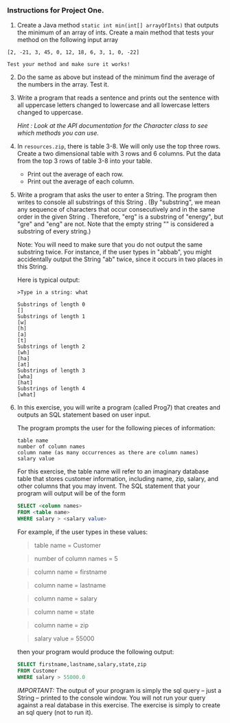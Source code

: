 ### Instructions for Project One.

1. Create a Java method `static int min(int[] arrayOfInts)` that outputs
the minimum of an array of ints. Create a main method that tests
your method on the following input array

```
[2, -21, 3, 45, 0, 12, 18, 6, 3, 1, 0, -22]
```

    Test your method and make sure it works!

2. Do the same as above but instead of the minimum find the average of
the numbers in the array.  Test it.
3. Write a program that reads a sentence and prints out the sentence with
all uppercase letters changed to lowercase and all lowercase letters changed to uppercase.

    _Hint :  Look at the API documentation for the  Character  class to see which methods you can use._

4. In `resources.zip`, there is table 3-8.  We will only use the top three rows.
   Create a two dimensional table with  3  rows and  6  columns.
   Put the data from the top 3 rows of table 3-8 into your table.

    * Print out the average of each row.
    * Print out the average of each column.

5. Write a program that asks the user to enter a String. The program then writes to console
all substrings of this String . (By "substring", we mean any sequence of characters that
occur consecutively and in the same order in the given String . Therefore, "erg" is a
substring of "energy", but "gre" and "eng" are not. Note that the empty string "" is
considered a substring of every string.)

    Note: You will need to make sure that you do not output the same substring twice. For
instance, if the user types in "abbab", you might accidentally output the String "ab" twice,
since it occurs in two places in this String.

    Here is typical output:

    ```
    >Type in a string: what

    Substrings of length 0
    []
    Substrings of length 1
    [w]
    [h]
    [a]
    [t]
    Substrings of length 2
    [wh]
    [ha]
    [at]
    Substrings of length 3
    [wha]
    [hat]
    Substrings of length 4
    [what]
    ```

7. In this exercise, you will write a program (called Prog7) that creates
and outputs an SQL statement based on user input.

    The program prompts the user for the following pieces of information:

    ```
    table name
    number of column names
    column name (as many occurrences as there are column names)
    salary value
    ```

    For this exercise, the table name will refer to an imaginary database table that stores
    customer information, including name, zip, salary, and other columns that you may
    invent. The SQL statement that your program will output will be of the form

    ```sql
    SELECT <column names>
    FROM <table name>
    WHERE salary > <salary value>
    ```

    For example, if the user types in these values:

    >table name = Customer

    >number of column names = 5

    >column name = firstname

    >column name = lastname

    >column name = salary

    >column name = state

    >column name = zip

    >salary value = 55000

    then your program would produce the following output:

    ```sql
    SELECT firstname,lastname,salary,state,zip
    FROM Customer
    WHERE salary > 55000.0
    ```

    *IMPORTANT:* The output of your program is simply the sql query – just a String –
    printed to the console window. You will not run your query against a real database in this
    exercise. The exercise is simply to create an sql query (not to run it).  